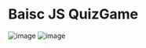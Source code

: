 # Baisc JS QuizGame

![image](https://user-images.githubusercontent.com/91063961/200558925-ba4edbcf-84d9-4e5a-ac0f-60efd25c2ef7.png)
![image](https://user-images.githubusercontent.com/91063961/200558975-0175e292-3ddb-44fd-8fa2-ae335731d310.png)
